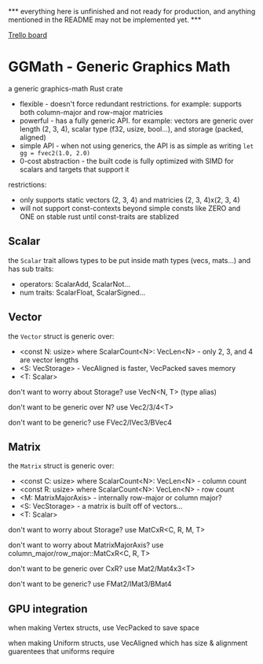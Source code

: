 *** everything here is unfinished and not ready for production, and anything mentioned in the README may not be implemented yet. ***

[Trello board](https://trello.com/b/6NH6VXTh/gomath)

# GGMath - Generic Graphics Math
a generic graphics-math Rust crate

* flexible - doesn't force redundant restrictions. for example: supports both column-major and row-major matricies
* powerful - has a fully generic API. for example: vectors are generic over length (2, 3, 4), scalar type (f32, usize, bool...), and storage (packed, aligned)
* simple API - when not using generics, the API is as simple as writing ```let gg = fvec2(1.0, 2.0)```
* 0-cost abstraction - the built code is fully optimized with SIMD for scalars and targets that support it

restrictions:
* only supports static vectors (2, 3, 4) and matricies (2, 3, 4)x(2, 3, 4)
* will not support const-contexts beyond simple consts like ZERO and ONE on stable rust until const-traits are stablized

## Scalar

the ```Scalar``` trait allows types to be put inside math types (vecs, mats...) and has sub traits:

* operators: ScalarAdd, ScalarNot...
* num traits: ScalarFloat, ScalarSigned...

## Vector

the ```Vector``` struct is generic over:
* &lt;const N: usize&gt; where ScalarCount&lt;N&gt;: VecLen&lt;N&gt; - only 2, 3, and 4 are vector lengths
* &lt;S: VecStorage&gt; - VecAligned is faster, VecPacked saves memory
* &lt;T: Scalar&gt;

don't want to worry about Storage? use VecN&lt;N, T&gt; (type alias)

don't want to be generic over N? use Vec2/3/4&lt;T&gt;

don't want to be generic? use FVec2/IVec3/BVec4

## Matrix

the ```Matrix``` struct is generic over:
* &lt;const C: usize&gt; where ScalarCount&lt;N&gt;: VecLen&lt;N&gt; - column count
* &lt;const R: usize&gt; where ScalarCount&lt;N&gt;: VecLen&lt;N&gt; - row count
* &lt;M: MatrixMajorAxis&gt; - internally row-major or column major?
* &lt;S: VecStorage&gt; - a matrix is built off of vectors...
* &lt;T: Scalar&gt;

don't want to worry about Storage? use MatCxR&lt;C, R, M, T&gt;

don't want to worry about MatrixMajorAxis? use column_major/row_major::MatCxR&lt;C, R, T&gt;

don't want to be generic over CxR? use Mat2/Mat4x3&lt;T&gt;

don't want to be generic? use FMat2/IMat3/BMat4

## GPU integration

when making Vertex structs, use VecPacked to save space

when making Uniform structs, use VecAligned which has size & alignment guarentees that uniforms require
